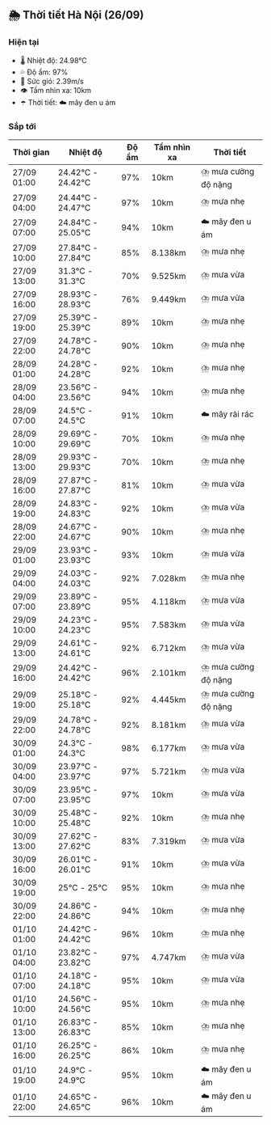 ## 🌦️ Thời tiết Hà Nội (26/09)

### Hiện tại

- 🌡️ Nhiệt độ: 24.98℃
- 💦 Độ ẩm: 97%
- 💨 Sức gió: 2.39m/s
- 👁️ Tầm nhìn xa: 10km
- ☂️ Thời tiết: ☁️ mây đen u ám

### Sắp tới

| Thời gian | Nhiệt độ | Độ ẩm | Tầm nhìn xa | Thời tiết |
| --- | --- | --- | --- | --- |
| 27/09 01:00 | 24.42℃ - 24.42℃ | 97% | 10km | ⛈️ mưa cường độ nặng |
| 27/09 04:00 | 24.44℃ - 24.47℃ | 97% | 10km | ⛈️ mưa nhẹ |
| 27/09 07:00 | 24.84℃ - 25.05℃ | 94% | 10km | ☁️ mây đen u ám |
| 27/09 10:00 | 27.84℃ - 27.84℃ | 85% | 8.138km | ⛈️ mưa nhẹ |
| 27/09 13:00 | 31.3℃ - 31.3℃ | 70% | 9.525km | ⛈️ mưa vừa |
| 27/09 16:00 | 28.93℃ - 28.93℃ | 76% | 9.449km | ⛈️ mưa vừa |
| 27/09 19:00 | 25.39℃ - 25.39℃ | 89% | 10km | ⛈️ mưa nhẹ |
| 27/09 22:00 | 24.78℃ - 24.78℃ | 90% | 10km | ⛈️ mưa nhẹ |
| 28/09 01:00 | 24.28℃ - 24.28℃ | 92% | 10km | ⛈️ mưa nhẹ |
| 28/09 04:00 | 23.56℃ - 23.56℃ | 94% | 10km | ⛈️ mưa nhẹ |
| 28/09 07:00 | 24.5℃ - 24.5℃ | 91% | 10km | ☁️ mây rải rác |
| 28/09 10:00 | 29.69℃ - 29.69℃ | 70% | 10km | ⛈️ mưa nhẹ |
| 28/09 13:00 | 29.93℃ - 29.93℃ | 70% | 10km | ⛈️ mưa nhẹ |
| 28/09 16:00 | 27.87℃ - 27.87℃ | 81% | 10km | ⛈️ mưa vừa |
| 28/09 19:00 | 24.83℃ - 24.83℃ | 92% | 10km | ⛈️ mưa vừa |
| 28/09 22:00 | 24.67℃ - 24.67℃ | 90% | 10km | ⛈️ mưa nhẹ |
| 29/09 01:00 | 23.93℃ - 23.93℃ | 93% | 10km | ⛈️ mưa vừa |
| 29/09 04:00 | 24.03℃ - 24.03℃ | 92% | 7.028km | ⛈️ mưa nhẹ |
| 29/09 07:00 | 23.89℃ - 23.89℃ | 95% | 4.118km | ⛈️ mưa vừa |
| 29/09 10:00 | 24.23℃ - 24.23℃ | 95% | 7.583km | ⛈️ mưa vừa |
| 29/09 13:00 | 24.61℃ - 24.61℃ | 92% | 6.712km | ⛈️ mưa vừa |
| 29/09 16:00 | 24.42℃ - 24.42℃ | 96% | 2.101km | ⛈️ mưa cường độ nặng |
| 29/09 19:00 | 25.18℃ - 25.18℃ | 92% | 4.445km | ⛈️ mưa cường độ nặng |
| 29/09 22:00 | 24.78℃ - 24.78℃ | 92% | 8.181km | ⛈️ mưa vừa |
| 30/09 01:00 | 24.3℃ - 24.3℃ | 98% | 6.177km | ⛈️ mưa vừa |
| 30/09 04:00 | 23.97℃ - 23.97℃ | 97% | 5.721km | ⛈️ mưa vừa |
| 30/09 07:00 | 23.95℃ - 23.95℃ | 97% | 10km | ⛈️ mưa vừa |
| 30/09 10:00 | 25.48℃ - 25.48℃ | 92% | 10km | ⛈️ mưa nhẹ |
| 30/09 13:00 | 27.62℃ - 27.62℃ | 83% | 7.319km | ⛈️ mưa vừa |
| 30/09 16:00 | 26.01℃ - 26.01℃ | 91% | 10km | ⛈️ mưa vừa |
| 30/09 19:00 | 25℃ - 25℃ | 95% | 10km | ⛈️ mưa nhẹ |
| 30/09 22:00 | 24.86℃ - 24.86℃ | 94% | 10km | ⛈️ mưa nhẹ |
| 01/10 01:00 | 24.42℃ - 24.42℃ | 96% | 10km | ⛈️ mưa nhẹ |
| 01/10 04:00 | 23.82℃ - 23.82℃ | 97% | 4.747km | ⛈️ mưa vừa |
| 01/10 07:00 | 24.18℃ - 24.18℃ | 95% | 10km | ⛈️ mưa vừa |
| 01/10 10:00 | 24.56℃ - 24.56℃ | 95% | 10km | ⛈️ mưa nhẹ |
| 01/10 13:00 | 26.83℃ - 26.83℃ | 85% | 10km | ⛈️ mưa nhẹ |
| 01/10 16:00 | 26.25℃ - 26.25℃ | 86% | 10km | ⛈️ mưa nhẹ |
| 01/10 19:00 | 24.9℃ - 24.9℃ | 95% | 10km | ☁️ mây đen u ám |
| 01/10 22:00 | 24.65℃ - 24.65℃ | 96% | 10km | ☁️ mây đen u ám |

